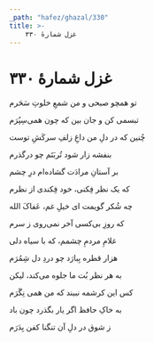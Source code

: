 ```yaml
---
_path: "hafez/ghazal/330"
title: >-
    غزل شمارهٔ ۳۳۰
---
```

# غزل شمارهٔ ۳۳۰

<div class="b" id="bn1"><div class="m1"><p>تو همچو صبحی و من شمعِ خلوتِ سَحَرم</p></div>
<div class="m2"><p>تبسمی کن و جان بین که چون همی‌سِپُرَم</p></div></div>
<div class="b" id="bn2"><div class="m1"><p>چُنین که در دلِ من داغِ زلفِ سرکَشِ توست</p></div>
<div class="m2"><p>بنفشه زار شود تُربَتَم چو درگذرم</p></div></div>
<div class="b" id="bn3"><div class="m1"><p>بر آستانِ مرادَت گشاده‌ام درِ چشم</p></div>
<div class="m2"><p>که یک نظر فِکنی، خود فِکندی از نظرم</p></div></div>
<div class="b" id="bn4"><div class="m1"><p>چه شُکر گویمت ای خیلِ غم، عَفاکَ الله</p></div>
<div class="m2"><p>که روزِ بی‌کسی آخر نمی‌روی ز سرم</p></div></div>
<div class="b" id="bn5"><div class="m1"><p>غلامِ مردمِ چشمم، که با سیاه دلی</p></div>
<div class="m2"><p>هزار قطره بِبارَد چو دردِ دل شِمُرَم</p></div></div>
<div class="b" id="bn6"><div class="m1"><p>به هر نظر بُت ما جلوه می‌کند، لیکن</p></div>
<div class="m2"><p>کس این کرشمه نبیند که من همی‌ نِگَرَم</p></div></div>
<div class="b" id="bn7"><div class="m1"><p>به خاکِ حافظ اگر یار بگذرد چون باد</p></div>
<div class="m2"><p>ز شوق در دلِ آن تنگنا کفن بِدَرَم</p></div></div>
